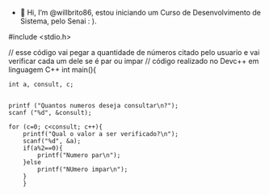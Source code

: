 - 👋 Hi, I’m @willbrito86, estou iniciando um Curso de Desenvolvimento de Sistema, pelo Senai : ).

#include <stdio.h>

// esse código vai pegar a quantidade de números citado pelo usuario e vai verificar cada um dele se é par ou impar
// código realizado no Devc++ em linguagem C++
int main(){
	
	int a, consult, c;	

	
	printf ("Quantos numeros deseja consultar\n?");
	scanf ("%d", &consult);
	
	for (c=0; c<consult; c++){
		printf("Qual o valor a ser verificado?\n");
		scanf("%d", &a);
		if(a%2==0){
			printf("Numero par\n");
		}else
			printf("NUmero impar\n");
		}
		}
	
